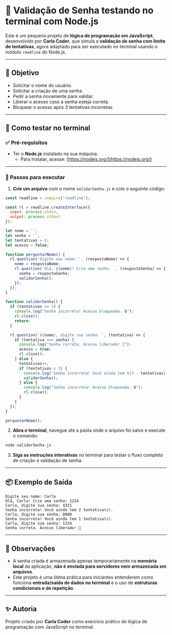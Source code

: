 # 🔐 Validação de Senha testando no terminal com Node.js

Este é um pequeno projeto de **lógica de programação em JavaScript**, desenvolvido por **Carla Coder**, que simula a **validação de senha com limite de tentativas**, agora adaptado para ser executado no terminal usando o módulo `readline` do Node.js.

---

## 🎯 Objetivo

- Solicitar o nome do usuário.
- Solicitar a criação de uma senha.
- Pedir a senha novamente para validar.
- Liberar o acesso caso a senha esteja correta.
- Bloquear o acesso após 3 tentativas incorretas.

---

## 🧲 Como testar no terminal

### ✅ Pré-requisitos

- Ter o **Node.js** instalado na sua máquina.
  - Para instalar, acesse: [https://nodejs.org/](https://nodejs.org/)

---

### 🚀 Passos para executar

1. **Crie um arquivo** com o nome `validarSenha.js` e cole o seguinte código:

```javascript
const readline = require('readline');

const rl = readline.createInterface({
  input: process.stdin,
  output: process.stdout
});

let nome = '';
let senha = '';
let tentativas = 0;
let acesso = false;

function perguntarNome() {
  rl.question('Digite seu nome: ', (respostaNome) => {
    nome = respostaNome;
    rl.question(`Olá, ${nome}! Crie uma senha: `, (respostaSenha) => {
      senha = respostaSenha;
      validarSenha();
    });
  });
}

function validarSenha() {
  if (tentativas >= 3) {
    console.log("Senha incorreta! Acesso bloqueado. 🔒");
    rl.close();
    return;
  }

  rl.question(`${nome}, digite sua senha: `, (tentativa) => {
    if (tentativa === senha) {
      console.log("Senha correta. Acesso liberado! 🔑");
      acesso = true;
      rl.close();
    } else {
      tentativas++;
      if (tentativas < 3) {
        console.log(`Senha incorreta! Você ainda tem ${3 - tentativas} tentativa(s).`);
        validarSenha();
      } else {
        console.log("Senha incorreta! Acesso bloqueado. 🔒");
        rl.close();
      }
    }
  });
}

perguntarNome();
```

2. **Abra o terminal**, navegue até a pasta onde o arquivo foi salvo e execute o comando:

```bash
node validarSenha.js
```

3. **Siga as instruções interativas** no terminal para testar o fluxo completo de criação e validação de senha.

---

## 📦 Exemplo de Saída

```
Digite seu nome: Carla
Olá, Carla! Crie uma senha: 1234
Carla, digite sua senha: 4321
Senha incorreta! Você ainda tem 2 tentativa(s).
Carla, digite sua senha: 0000
Senha incorreta! Você ainda tem 1 tentativa(s).
Carla, digite sua senha: 1234
Senha correta. Acesso liberado! 🔑
```

---

## 💖 Observações

- A senha criada é armazenada apenas temporariamente na **memória local** da aplicação, **não é enviada para servidores nem armazenada em arquivos**.
- Este projeto é uma ótima prática para iniciantes entenderem como funciona **entrada/saída de dados no terminal** e o uso de **estruturas condicionais e de repetição**.

---

## ✨ Autoria

Projeto criado por **Carla Coder** como exercício prático de lógica de programação com JavaScript no terminal.

